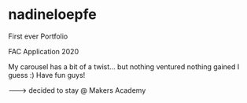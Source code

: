 # nadineloepfe

First ever Portfolio

FAC Application 2020

My carousel has a bit of a twist... but nothing ventured nothing gained I guess :)
Have fun guys!


---> decided to stay @ Makers Academy
